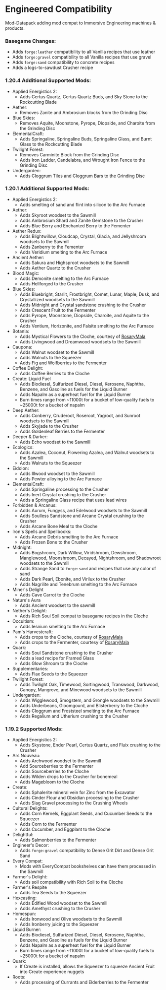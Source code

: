 # Engineered Compatibility
Mod-Datapack adding mod compat to Immersive Engineering machines &amp; products.

### Basegame Changes:
 - Adds `forge:leather` compatibility to all Vanilla recipes that use leather
 - Adds `forge:gravel` compatibility to all Vanilla recipes that use gravel
 - Adds `forge:sand` compatibility to concrete recipes
 - Adds a logs-to-sawdust Crusher recipe


### 1.20.4 Additional Supported Mods:
- Applied Energistics 2:
     - Adds Certus Quartz, Certus Quartz Buds, and Sky Stone to the Rockcutting Blade
 - Aether:
     - Removes Zanite and Ambrosium blocks from the Grinding Disc
 - Blue Skies:
     - Removes Aquite, Moonstone, Pyrope, Diopside, and Charoite from the Grinding Disc
 - ElementalCraft:
     - Adds Springaline, Springaline Buds, Springaline Glass, and Burnt Glass to the Rockcutting Blade
 - Twilight Forest:
     - Removes Carminite Block from the Grinding Disc
     - Adds Iron Ladder, Candelabra, and Wrought Iron Fence to the Grinding Disc
 - Undergarden:
     - Adds Cloggrum Tiles and Cloggrum Bars to the Grinding Disc


### 1.20.1 Additional Supported Mods:
 - Applied Energistics 2:
     - Adds smelting of sand and flint into silicon to the Arc Furnace
 - Aether:
     - Adds Skyroot woodset to the Sawmill
     - Adds Ambrosium Shard and Zanite Gemstone to the Crusher
     - Adds Blue Berry and Enchanted Berry to the Fementer
 - Aether Redux:
     - Adds Blightwillow, Cloudcap, Crystal, Glacia, and Jellyshroom woodsets to the Sawmill
     - Adds Zanberry to the Fementer
     - Adds Veridium smelting to the Arc Furnace
 - Ancient Aether:
     - Adds Sakura and Highsproot woodsets to the Sawmill
     - Adds Aether Quartz to the Crusher
 - Blood Magic:
     - Adds Demonite smelting to the Arc Furnace
     - Adds Hellforged to the Crusher
 - Blue Skies:
     - Adds Bluebright, Starlit, Frostbright, Comet, Lunar, Maple, Dusk, and Crystallized woodsets to the Sawmill
     - Adds Midnight and Crystal sandstone crushing to the Crusher
     - Adds Crescent Fruit to the Fermenter
     - Adds Pyrope, Moonstone, Diopside, Charoite, and Aquite to the Crusher
     - Adds Ventium, Horizonite, and Falsite smelting to the Arc Furnace
 - Botania:
     - Adds Mystical Flowers to the Cloche, courtesy of [RosaryMala](https://github.com/RosaryMala)
     - Adds Livingwood and Dreamwood woodsets to the Sawmill
 - Caupona:
     - Adds Walnut woodset to the Sawmill
     - Adds Walnuts to the Squeezer
     - Adds Fig and Wolfberries to the Fermenter
 - Coffee Delight:
     - Adds Coffee Berries to the Cloche
 - Create: Liquid Fuel
     - Adds Biodiesel, Sulfurized Diesel, Diesel, Kerosene, Naphtha, Benzene, and Gasoline as fuels for the Liquid Burner
     - Adds Napalm as a superheat fuel for the Liquid Burner
     - Burn times range from ~11000t for a bucket of low-quality fuels to ~25000t for a bucket of napalm
 - Deep Aether:
     - Adds Conberry, Cruderoot, Roseroot, Yagroot, and Sunroot woodsets to the Sawmill
     - Adds Skyjade to the Crusher
     - Adds Goldenleaf Berries to the Fermenter
 - Deeper & Darker:
     - Adds Echo woodset to the Sawmill
 - Ecologics:
     - Adds Azalea, Coconut, Flowering Azalea, and Walnut woodsets to the Sawmill
     - Adds Walnuts to the Squeezer
 - Eidolon:
     - Adds Illwood woodset to the Sawmill
     - Adds Pewter alloying to the Arc Furnace
 - ElementalCraft:
     - Adds Springaline processing to the Crusher
     - Adds Inert Crystal crushing to the Crusher
     - Adds a Springaline Glass recipe that uses lead wires
 - Forbidden & Arcanus:
     - Adds Aurum, Fungyss, and Edelwood woodsets to the Sawmill
     - Adds Soulless Sandstone and Arcane Crystal crushing to the Crusher
     - Adds Arcane Bone Meal to the Cloche
 - Iron's Spells and Spellbooks:
     - Adds Arcane Debris smelting to the Arc Furnace
     - Adds Frozen Bone to the Crusher
 - Midnight:
     - Adds Bogshroom, Dark Willow, Viridshroom, Dewshroom, Manglewood, Moonshroom, Decayed, Nightshroom, and Shadowroot woodsets to the Sawmill
     - Adds Strange Sand to `forge:sand` and recipes that use any color of sand
     - Adds Dark Pearl, Ebonite, and Virilux to the Crusher
     - Adds Nagrilite and Tenebrum smelting to the Arc Furnace
 - Miner's Delight
     - Adds Cave Carrot to the Cloche
 - Nature's Aura
     - Adds Ancient woodset to the sawmill
 - Nether's Delight:
     - Adds Rich Soul Soil compat to basegame recipes in the Cloche
 - Occultism:
     - Adds Iesnium smelting to the Arc Furnace
 - Pam's Harvestcraft:
     - Adds crops to the Cloche, courtesy of [RosaryMala](https://github.com/RosaryMala)
     - Adds crops to the Fermenter, courtesy of [RosaryMala](https://github.com/RosaryMala)
 - Quark:
     - Adds Soul Sandstone crushing to the Crusher
     - Adds a lead recipe for Framed Glass
     - Adds Glow Shroom to the Cloche
 - Supplementaries:
     - Adds Flax Seeds to the Squeezer
 - Twilight Forest:
     - Adds Twilight Oak, Timewood, Sortingwood, Transwood, Darkwood, Canopy, Mangrove, and Minewood woodsets to the Sawmill
 - Undergarden:
     - Adds Wigglewood, Smogstem, and Grongle woodsets to the Sawmill
     - Adds Underbeans, Gloomgourd, and Blisterberry to the Cloche
     - Adds Cloggrum and Froststeel smelting to the Arc Furnace
     - Adds Regalium and Utherium crushing to the Crusher
  
  
### 1.19.2 Supported Mods:
 - Applied Energistics 2:
     - Adds Skystone, Ender Pearl, Certus Quartz, and Fluix crushing to the Crusher
 - Ars Nouveau:
     - Adds Archwood woodset to the Sawmill
     - Add Sourceberries to the Fermenter
     - Adds Sourceberries to the Cloche
     - Adds Wilden drops to the Crusher for bonemeal
     - Adds Magebloom to the Cloche
 - Create:
     - Adds Sphalerite mineral vein for Zinc from the Excavator
     - Adds Cinder Flour and Obsidian processing to the Crusher
     - Adds Slag Gravel processing to the Crushing Wheels
 - Cultural Delights:
     - Adds Corn Kernels, Eggplant Seeds, and Cucumber Seeds to the Squeezer
     - Adds Corn to the Fermenter
     - Adds Cucumber, and Eggplant to the Cloche
 - Delightful:
     - Adds Salmonberries to the Fermenter
 - Engineer's Decor:
     - Adds `forge:gravel` compatibility to Dense Grit Dirt and Dense Grit Sand
 - Every Compat:
     - Mods with EveryCompat bookshelves can have them processed in the Sawmill
 - Farmer's Delight:
     - Adds soil compatibility with Rich Soil to the Cloche
 - Farmer's Respite
     - Adds Tea Seeds to the Squeezer
 - Hexcasting:
     - Adds Edified Wood woodset to the Sawmill
     - Adds Amethyst crushing to the Crusher
 - Homespun:
     - Adds Ironwood and Olive woodsets to the Sawmill
     - Adds Ironberry juicing to the Squeezer
 - Liquid Burner:
     - Adds Biodiesel, Sulfurized Diesel, Diesel, Kerosene, Naphtha, Benzene, and Gasoline as fuels for the Liquid Burner
     - Adds Napalm as a superheat fuel for the Liquid Burner
     - Burn times range from ~11000t for a bucket of low-quality fuels to ~25000t for a bucket of napalm
 - Quark:
     - If Create is installed, allows the Squeezer to squeeze Ancient Fruit into Create experience nuggets
 - Roots:
     - Adds processing of Currants and Elderberries to the Fermenter
